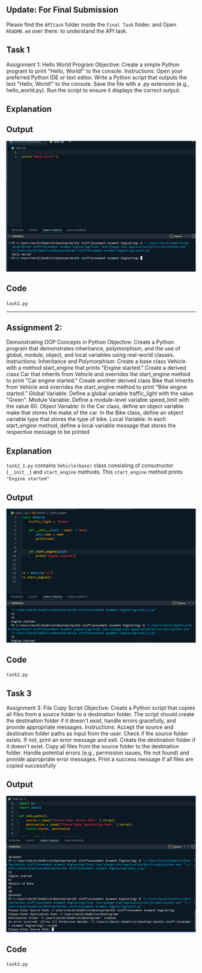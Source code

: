 

## Update: For Final Submission

Please find the `APItask` folder inside the `Final Task` folder. and Open
`README.md` over there. to understand the API task.


## Task 1
Assignment 1: Hello World Program
Objective:
Create a simple Python program to print "Hello, World!" to the console.
Instructions:
Open your preferred Python IDE or text editor.
Write a Python script that outputs the text "Hello, World!" to the console.
Save the file with a .py extension (e.g., hello_world.py).
Run the script to ensure it displays the correct output.

## Explanation

## Output
![alt text](image-1.png)

## Code 
`task1.py`

---

## Assignment 2: 

Demonstrating OOP Concepts in Python
Objective:
Create a Python program that demonstrates inheritance, polymorphism, and the use of global, module, object, and local variables using real-world classes.
Instructions:
Inheritance and Polymorphism:
Create a base class Vehicle with a method start_engine that prints "Engine started."
Create a derived class Car that inherits from Vehicle and overrides the start_engine method to print "Car engine started."
Create another derived class Bike that inherits from Vehicle and overrides the start_engine method to print "Bike engine started."
Global Variable:
Define a global variable traffic_light with the value "Green".
Module Variable:
Define a module-level variable speed_limit with the value 60.
Object Variable:
In the Car class, define an object variable make that stores the make of the car.
In the Bike class, define an object variable type that stores the type of bike.
Local Variable:
In each start_engine method, define a local variable message that stores the respective message to be printed

## Explanation
`task2_1.py` contains `Vehicle(base)` class consisting of consutructor (`__init__`) and `start_engine` methods. This `start_engine` method prints `"Engine started"`

## Output
![alt text](image-2.png)
## Code 
`task2.py`

## Task 3
Assignment 3: File Copy Script
Objective:
Create a Python script that copies all files from a source folder to a destination folder. The script should create the destination folder if it doesn't exist, handle errors gracefully, and provide appropriate messages.
Instructions:
Accept the source and destination folder paths as input from the user.
Check if the source folder exists. If not, print an error message and exit.
Create the destination folder if it doesn't exist.
Copy all files from the source folder to the destination folder.
Handle potential errors (e.g., permission issues, file not found) and provide appropriate error messages.
Print a success message if all files are copied successfully

## Output
![alt text](image-3.png)
## Code 
`task3.py`


